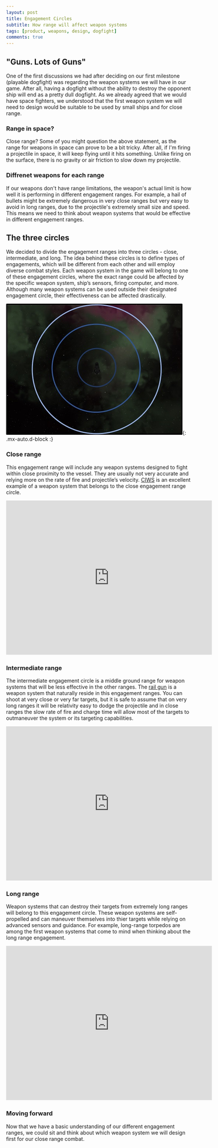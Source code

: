 ```yaml
---
layout: post
title: Engagement Circles 
subtitle: How range will affect weapon systems
tags: [product, weapons, design, dogfight]
comments: true
---
```


## "Guns. Lots of Guns"

One of the first discussions we had after deciding on our first milestone (playable dogfight) was regarding the weapon systems we will have in our game. After all, having a dogfight without the ability to destroy the opponent ship will end as a pretty dull dogfight. As we already agreed that we would have space fighters, we understood that the first weapon system we will need to design would be suitable to be used by small ships and for close range.

### Range in space?

Close range? Some of you might question the above statement, as the range for weapons in space can prove to be a bit tricky. After all, if I'm firing a projectile in space, it will keep flying until it hits something. Unlike firing on the surface, there is no gravity or air friction to slow down my projectile.


### Diffrenet weapons for each range

If our weapons don't have range limitations, the weapon's actual limit is how well it is performing in different engagement ranges. For example, a hail of bullets might be extremely dangerous in very close ranges but very easy to avoid in long ranges, due to the projectile's extremely small size and speed.
This means we need to think about weapon systems that would be effective in different engagement ranges. 

## The three circles 

We decided to divide the engagement ranges into three circles - close, intermediate, and long. The idea behind these circles is to define types of engagements, which will be different from each other and will employ diverse combat styles. Each weapon system in the game will belong to one of these engagement circles, where the exact range could be affected by the specific weapon system, ship’s sensors, firing computer, and more. Although many weapon systems can be used outside their designated engagement circle, their effectiveness can be affected drastically.  

![Engagement-Circles](/assets/img/Engagement-Circles.jpg){: .mx-auto.d-block :}

### Close range 
This engagement range will include any weapon systems designed to fight within close proximity to the vessel. They are usually not very accurate and relying more on the rate of fire and projectile’s velocity. [CIWS]( https://en.wikipedia.org/wiki/Close-in_weapon_system) is an excellent example of a weapon system that belongs to the close engagement range circle. 

<iframe width="560" height="420" src="https://www.youtube-nocookie.com/embed/SfyNz2I02Vs" frameborder="0" allowfullscreen></iframe>

### Intermediate range
The intermediate engagement circle is a middle ground range for weapon systems that will be less effective in the other ranges.  The [rail gun]( https://en.wikipedia.org/wiki/Railgun) is a weapon system that naturally reside in this engagement ranges. You can shoot at very close or very far targets, but it is safe to assume that on very long ranges it will be relativity easy to dodge the projectile and in close ranges the slow rate of fire and charge time will allow most of the targets to outmaneuver the system or its targeting capabilities. 

<iframe width="560" height="420" src="https://www.youtube-nocookie.com/embed/O2QqOvFMG_A" frameborder="0" allowfullscreen></iframe>

### Long range
Weapon systems that can destroy their targets from extremely long ranges will belong to this engagement circle. These weapon systems are self-propelled and can maneuver themselves into thier targets while relying on advanced sensors and guidance. For example, long-range torpedos are among the first weapon systems that come to mind when thinking about the long range engagement.

<iframe width="560" height="420" src="https://www.youtube-nocookie.com/embed/lILeKzCgCMo" frameborder="0" allowfullscreen></iframe>

### Moving forward

Now that we have a basic understanding of our different engagement ranges, we could sit and think about which weapon system we will design first for our close range combat. 






